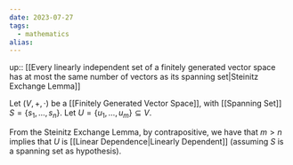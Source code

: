 ```yaml
---
date: 2023-07-27
tags:
  - mathematics
alias: 
---
```

up:: [[Every linearly independent set of a finitely generated vector space has at most the same number of vectors as its spanning set|Steinitz Exchange Lemma]]

Let $(V, +, \cdot)$ be a [[Finitely Generated Vector Space]], with [[Spanning Set]] $S = \{s_1, \dots, s_n\}$. Let $U = \{u_1, \dots, u_m\} \subseteq V$.

From the Steinitz Exchange Lemma, by contrapositive, we have that $m > n$ implies that $U$ is [[Linear Dependence|Linearly Dependent]] (assuming $S$ is a spanning set as hypothesis).
